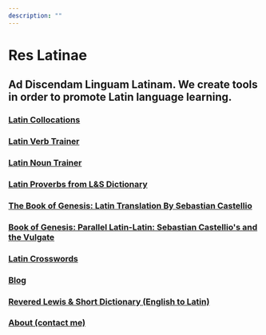 ```yaml
---
description: ""
---
```

# Res Latinae 

## Ad Discendam Linguam Latinam. We create tools in order to promote Latin language learning.

### [Latin Collocations](/collocations/)

### [Latin Verb Trainer](/verbs/)

### [Latin Noun Trainer](/nouns/)

### [Latin Proverbs from L&S Dictionary](ls)

### [The Book of Genesis: Latin Translation By Sebastian Castellio](https://www.amazon.com/dp/B08RJXS2GD)

### [Book of Genesis: Parallel Latin-Latin: Sebastian Castellio's and the Vulgate](https://www.amazon.com/dp/B08RDYQNPN)

### [Latin Crosswords](https://www.amazon.com/dp/B08LNQ7NQT)

### [Blog](/latin_blog/)

### [Revered Lewis & Short Dictionary (English to Latin)](rls.html)

### [About (contact me)](about)
